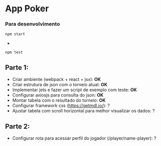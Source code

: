 # App Poker

### Para desenvolvimento

```
npm start
```
+
```
npm test
```

## Parte 1:
* Criar ambiente (webpack + react + jsx): **OK**
* Criar estrutura de json com o torneio atual: **OK**
* Implementar jets e fazer um script de exemplo com teste: **OK**
* Configurar axiosjs para consulta do json: **OK**
* Montar tabela com o resultado do torneio: **OK**
* Configurar framework css (https://getmdl.io/): ?
* Ajustar tabela com scroll horizontal para melhor visualizar os dados: ?

## Parte 2:
* Configurar rota para acessar perfil do jogador (/player/name-player): ?
